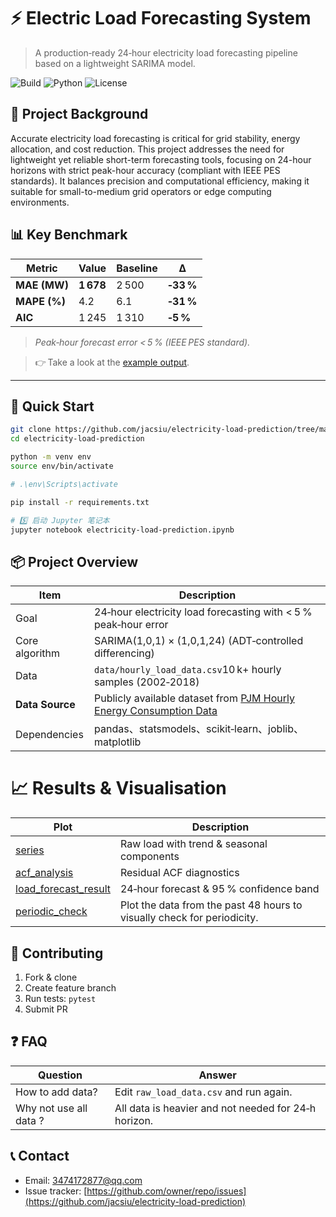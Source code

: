 # ⚡️ Electric Load Forecasting System

> A production‑ready 24‑hour electricity load forecasting pipeline based on a lightweight SARIMA model.

![Build](https://img.shields.io/github/actions/workflow/status/nnnnn/load-forecast-sys/ci.yml?branch=main&style=flat-square)
![Python](https://img.shields.io/badge/Python-3.9%2B-blue?style=flat-square)
![License](https://img.shields.io/github/license/nnnnn/load-forecast-sys?style=flat-square)

## 📝 Project Background
Accurate electricity load forecasting is critical for grid stability, energy allocation, and cost reduction. This project addresses the need for lightweight yet reliable short-term forecasting tools, focusing on 24-hour horizons with strict peak-hour accuracy (compliant with IEEE PES standards). It balances precision and computational efficiency, making it suitable for small-to-medium grid operators or edge computing environments.

## 📊 Key Benchmark
| Metric | Value | Baseline | Δ |
|--------|-------|----------|---|
| **MAE (MW)** | **1 678** | 2 500 | **‑33 %** |
| **MAPE (%)** | 4.2 | 6.1 | **‑31 %** |
| **AIC** | 1 245 | 1 310 | **‑5 %** |

> *Peak‑hour forecast error < 5 % (IEEE PES standard).*

> 👉 Take a look at the [example output](load_forecast_result.png).

---

## 🚀 Quick Start

```bash
git clone https://github.com/jacsiu/electricity-load-prediction/tree/main
cd electricity-load-prediction  

python -m venv env
source env/bin/activate

# .\env\Scripts\activate

pip install -r requirements.txt

# 5️⃣ 启动 Jupyter 笔记本
jupyter notebook electricity-load-prediction.ipynb
```
## 📦 Project Overview

| Item | Description |
|------|------|
| Goal | 24‑hour electricity load forecasting with < 5 % peak‑hour error|
| Core algorithm | SARIMA(1,0,1) × (1,0,1,24) (ADT‑controlled differencing) |
| Data | `data/hourly_load_data.csv`10 k+ hourly samples (2002‑2018) |
| **Data Source** | Publicly available dataset from [PJM Hourly Energy Consumption Data](https://www.kaggle.com/datasets/robikscube/hourly-energy-consumption) |
| Dependencies | pandas、statsmodels、scikit‑learn、joblib、matplotlib |

# 📈 Results & Visualisation

| Plot | Description |
|------|-------------|
| [series](series.png) | Raw load with trend & seasonal components |
| [acf_analysis](acf_analysis.png) | Residual ACF  diagnostics |
| [load_forecast_result](load_forecast_result.png) | 24‑hour forecast & 95 % confidence band |
| [periodic_check](periodic_check.png) | Plot the data from the past 48 hours to visually check for periodicity. |

## 🤝 Contributing

1. Fork & clone
2. Create feature branch
3. Run tests: `pytest`
4. Submit PR

## ❓ FAQ

| Question | Answer |
|----------|--------|
| How to add data? | Edit `raw_load_data.csv` and run again. |
| Why not use all data ? | All data is heavier and not needed for 24‑h horizon. |

## 📞 Contact

- Email: 3474172877@qq.com  
- Issue tracker: [https://github.com/owner/repo/issues](https://github.com/jacsiu/electricity-load-prediction)
